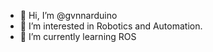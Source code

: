 - 👋 Hi, I’m @gvnnarduino
- 👀 I’m interested in Robotics and Automation.
- 🌱 I’m currently learning ROS
